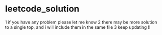 # leetcode_solution
1 if you have any problem please let me know
2 there may be more solution to a single top,  and i will include them in the same file
3 keep updating !!
